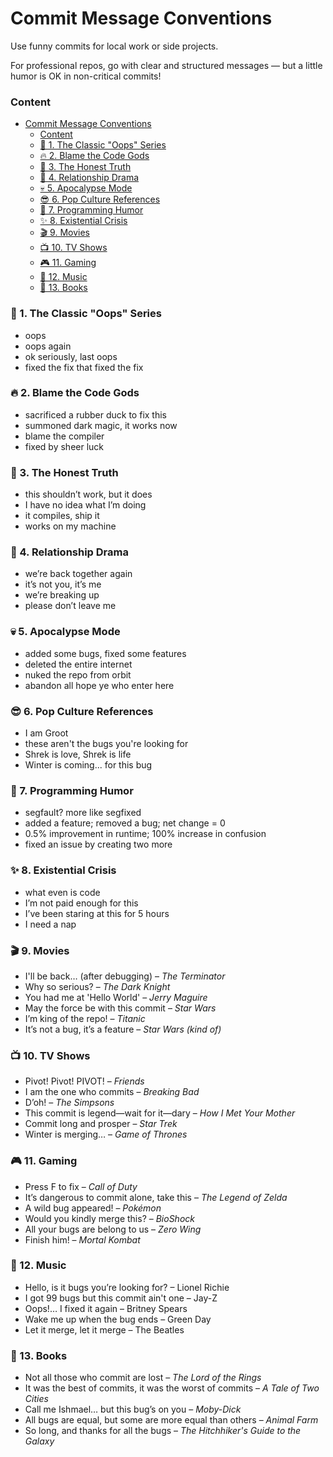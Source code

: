 # Commit Message Conventions

Use funny commits for local work or side projects.  

For professional repos, go with clear and structured messages — but a little humor is OK in non-critical commits!

### Content

- [Commit Message Conventions](#commit-message-conventions)
    - [Content](#content)
    - [🚀 1. The Classic "Oops" Series](#-1-the-classic-oops-series)
    - [🔥 2. Blame the Code Gods](#-2-blame-the-code-gods)
    - [🎯 3. The Honest Truth](#-3-the-honest-truth)
    - [🥲 4. Relationship Drama](#-4-relationship-drama)
    - [💀 5. Apocalypse Mode](#-5-apocalypse-mode)
    - [😎 6. Pop Culture References](#-6-pop-culture-references)
    - [🧪 7. Programming Humor](#-7-programming-humor)
    - [✨ 8. Existential Crisis](#-8-existential-crisis)
    - [🎬 9. Movies](#-9-movies)
    - [📺 10. TV Shows](#-10-tv-shows)
    - [🎮 11. Gaming](#-11-gaming)
    - [🎵 12. Music](#-12-music)
    - [📖 13. Books](#-13-books)


### 🚀 1. The Classic "Oops" Series

- oops  
- oops again  
- ok seriously, last oops  
- fixed the fix that fixed the fix  

### 🔥 2. Blame the Code Gods

- sacrificed a rubber duck to fix this  
- summoned dark magic, it works now  
- blame the compiler  
- fixed by sheer luck  

### 🎯 3. The Honest Truth

- this shouldn’t work, but it does  
- I have no idea what I’m doing  
- it compiles, ship it  
- works on my machine  

### 🥲 4. Relationship Drama

- we’re back together again  
- it’s not you, it’s me  
- we’re breaking up  
- please don’t leave me  

### 💀 5. Apocalypse Mode

- added some bugs, fixed some features  
- deleted the entire internet  
- nuked the repo from orbit  
- abandon all hope ye who enter here  

### 😎 6. Pop Culture References

- I am Groot  
- these aren't the bugs you're looking for  
- Shrek is love, Shrek is life  
- Winter is coming... for this bug  

### 🧪 7. Programming Humor

- segfault? more like segfixed  
- added a feature; removed a bug; net change = 0  
- 0.5% improvement in runtime; 100% increase in confusion  
- fixed an issue by creating two more  

### ✨ 8. Existential Crisis

- what even is code  
- I’m not paid enough for this  
- I’ve been staring at this for 5 hours  
- I need a nap  

### 🎬 9. Movies

- I'll be back… (after debugging) – *The Terminator*  
- Why so serious? – *The Dark Knight*  
- You had me at 'Hello World' – *Jerry Maguire*  
- May the force be with this commit – *Star Wars*  
- I’m king of the repo! – *Titanic*  
- It’s not a bug, it’s a feature – *Star Wars (kind of)*  

### 📺 10. TV Shows

- Pivot! Pivot! PIVOT! – *Friends*  
- I am the one who commits – *Breaking Bad*  
- D’oh! – *The Simpsons*  
- This commit is legend—wait for it—dary – *How I Met Your Mother*  
- Commit long and prosper – *Star Trek*  
- Winter is merging… – *Game of Thrones*  

### 🎮 11. Gaming

- Press F to fix – *Call of Duty*  
- It’s dangerous to commit alone, take this – *The Legend of Zelda*  
- A wild bug appeared! – *Pokémon*  
- Would you kindly merge this? – *BioShock*  
- All your bugs are belong to us – *Zero Wing*  
- Finish him! – *Mortal Kombat*  

### 🎵 12. Music

- Hello, is it bugs you’re looking for? – Lionel Richie  
- I got 99 bugs but this commit ain't one – Jay-Z  
- Oops!… I fixed it again – Britney Spears  
- Wake me up when the bug ends – Green Day  
- Let it merge, let it merge – The Beatles  

### 📖 13. Books

- Not all those who commit are lost – *The Lord of the Rings*  
- It was the best of commits, it was the worst of commits – *A Tale of Two Cities*  
- Call me Ishmael… but this bug’s on you – *Moby-Dick*  
- All bugs are equal, but some are more equal than others – *Animal Farm*  
- So long, and thanks for all the bugs – *The Hitchhiker's Guide to the Galaxy*  
